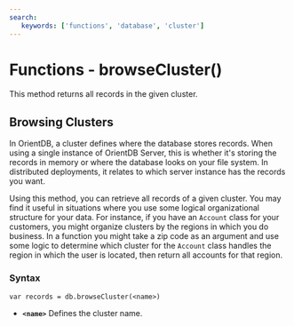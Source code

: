 ```yaml
---
search:
   keywords: ['functions', 'database', 'cluster']
---
```


# Functions - browseCluster()

This method returns all records in the given cluster.

## Browsing Clusters

In OrientDB, a cluster defines where the database stores records.  When using a single instance of OrientDB Server, this is whether it's storing the records in memory or where the database looks on your file system.  In distributed deployments, it relates to which server instance has the records you want.

Using this method, you can retrieve all records of a given cluster.  You may find it useful in situations where you use some logical organizational structure for your data.  For instance, if you have an `Account` class for your customers, you might organize clusters by the regions in which you do business.  In a function you might take a zip code as an argument and use some logic to determine which cluster for the `Account` class handles the region in which the user is located, then return all accounts for that region. 

### Syntax

```
var records = db.browseCluster(<name>)
```

- **`<name>`** Defines the cluster name.
